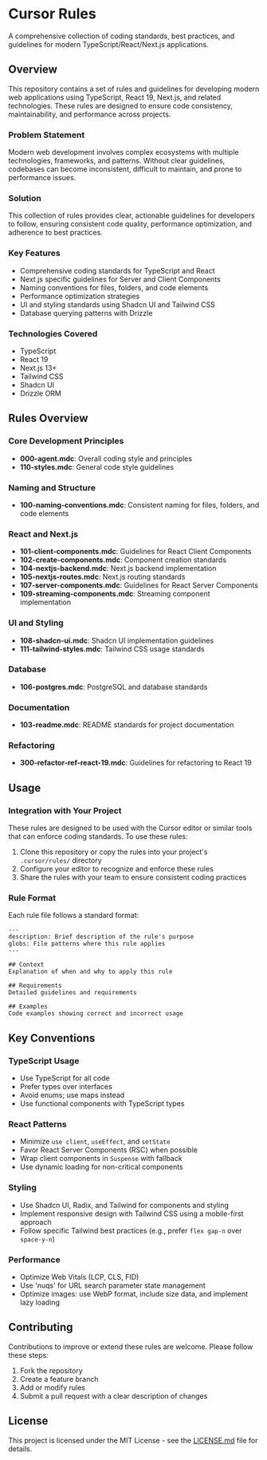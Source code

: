 # Cursor Rules

A comprehensive collection of coding standards, best practices, and guidelines for modern TypeScript/React/Next.js applications.

## Overview

This repository contains a set of rules and guidelines for developing modern web applications using TypeScript, React 19, Next.js, and related technologies. These rules are designed to ensure code consistency, maintainability, and performance across projects.

### Problem Statement

Modern web development involves complex ecosystems with multiple technologies, frameworks, and patterns. Without clear guidelines, codebases can become inconsistent, difficult to maintain, and prone to performance issues.

### Solution

This collection of rules provides clear, actionable guidelines for developers to follow, ensuring consistent code quality, performance optimization, and adherence to best practices.

### Key Features

- Comprehensive coding standards for TypeScript and React
- Next.js specific guidelines for Server and Client Components
- Naming conventions for files, folders, and code elements
- Performance optimization strategies
- UI and styling standards using Shadcn UI and Tailwind CSS
- Database querying patterns with Drizzle

### Technologies Covered

- TypeScript
- React 19
- Next.js 13+
- Tailwind CSS
- Shadcn UI
- Drizzle ORM

## Rules Overview

### Core Development Principles

- **000-agent.mdc**: Overall coding style and principles
- **110-styles.mdc**: General code style guidelines

### Naming and Structure

- **100-naming-conventions.mdc**: Consistent naming for files, folders, and code elements

### React and Next.js

- **101-client-components.mdc**: Guidelines for React Client Components
- **102-create-components.mdc**: Component creation standards
- **104-nextjs-backend.mdc**: Next.js backend implementation
- **105-nextjs-routes.mdc**: Next.js routing standards
- **107-server-components.mdc**: Guidelines for React Server Components
- **109-streaming-components.mdc**: Streaming component implementation

### UI and Styling

- **108-shadcn-ui.mdc**: Shadcn UI implementation guidelines
- **111-tailwind-styles.mdc**: Tailwind CSS usage standards

### Database

- **106-postgres.mdc**: PostgreSQL and database standards

### Documentation

- **103-readme.mdc**: README standards for project documentation

### Refactoring

- **300-refactor-ref-react-19.mdc**: Guidelines for refactoring to React 19

## Usage

### Integration with Your Project

These rules are designed to be used with the Cursor editor or similar tools that can enforce coding standards. To use these rules:

1. Clone this repository or copy the rules into your project's `.cursor/rules/` directory
2. Configure your editor to recognize and enforce these rules
3. Share the rules with your team to ensure consistent coding practices

### Rule Format

Each rule file follows a standard format:

```
---
description: Brief description of the rule's purpose
globs: File patterns where this rule applies
---

## Context
Explanation of when and why to apply this rule

## Requirements
Detailed guidelines and requirements

## Examples
Code examples showing correct and incorrect usage
```

## Key Conventions

### TypeScript Usage

- Use TypeScript for all code
- Prefer types over interfaces
- Avoid enums; use maps instead
- Use functional components with TypeScript types

### React Patterns

- Minimize `use client`, `useEffect`, and `setState`
- Favor React Server Components (RSC) when possible
- Wrap client components in `Suspense` with fallback
- Use dynamic loading for non-critical components

### Styling

- Use Shadcn UI, Radix, and Tailwind for components and styling
- Implement responsive design with Tailwind CSS using a mobile-first approach
- Follow specific Tailwind best practices (e.g., prefer `flex gap-n` over `space-y-n`)

### Performance

- Optimize Web Vitals (LCP, CLS, FID)
- Use 'nuqs' for URL search parameter state management
- Optimize images: use WebP format, include size data, and implement lazy loading

## Contributing

Contributions to improve or extend these rules are welcome. Please follow these steps:

1. Fork the repository
2. Create a feature branch
3. Add or modify rules
4. Submit a pull request with a clear description of changes

## License

This project is licensed under the MIT License - see the [LICENSE.md](LICENSE.md) file for details.
